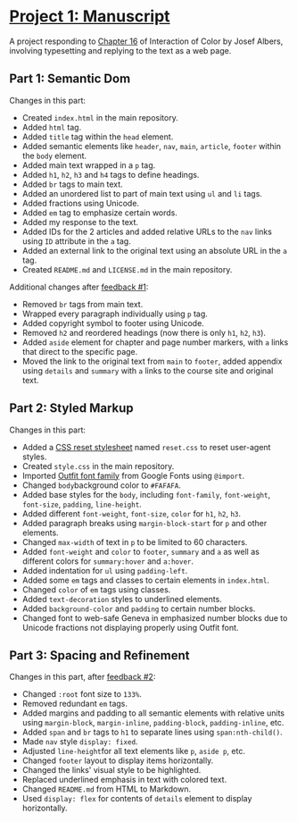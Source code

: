 # [Project 1: Manuscript](https://user012100.github.io/manuscript/)

A project responding to [Chapter 16](https://archive.org/details/interaction-of-color-50th-anniversary-edition/page/38/mode/2up) of Interaction of Color by Josef Albers, involving typesetting and replying to the text as a web page.

## Part 1: Semantic Dom

Changes in this part:

*   Created `index.html` in the main repository.
*   Added `html` tag.
*   Added `title` tag within the `head` element.
*   Added semantic elements like `header`, `nav`, `main`, `article`, `footer` within the `body` element.
*   Added main text wrapped in a `p` tag.
*   Added `h1`, `h2`, `h3` and `h4` tags to define headings.
*   Added `br` tags to main text.
*   Added an unordered list to part of main text using `ul` and `li` tags.
*   Added fractions using Unicode.
*   Added `em` tag to emphasize certain words.
*   Added my response to the text.
*   Added IDs for the 2 articles and added relative URLs to the `nav` links using `ID` attribute in the `a` tag.
*   Added an external link to the original text using an absolute URL in the `a` tag.
*   Created `README.md` and `LICENSE.md` in the main repository.

Additional changes after [feedback #1](https://github.com/user012100/manuscript/issues/1):

*   Removed `br` tags from main text.
*   Wrapped every paragraph individually using `p` tag.
*   Added copyright symbol to footer using Unicode.
*   Removed `h2` and reordered headings (now there is only `h1`, `h2`, `h3`).
*   Added `aside` element for chapter and page number markers, with `a` links that direct to the specific page.
*   Moved the link to the original text from `main` to `footer`, added appendix using `details` and `summary` with `a` links to the course site and original text.

## Part 2: Styled Markup

Changes in this part:

*   Added a [CSS reset stylesheet](https://github.com/elad2412/the-new-css-reset) named `reset.css` to reset user-agent styles.
*   Created `style.css` in the main repository.
*   Imported [Outfit font family](https://fonts.google.com/specimen/Outfit) from Google Fonts using `@import`.
*   Changed `body`background color to `#FAFAFA`.
*   Added base styles for the `body`, including `font-family`, `font-weight`, `font-size`, `padding`, `line-height`.
*   Added different `font-weight`, `font-size`, `color` for `h1`, `h2`, `h3`.
*   Added paragraph breaks using `margin-block-start` for `p` and other elements.
*   Changed `max-width` of text in `p` to be limited to 60 characters.
*   Added `font-weight` and `color` to `footer`, `summary` and `a` as well as different colors for `summary:hover` and `a:hover`.
*   Added indentation for `ul` using `padding-left`.
*   Added some `em` tags and classes to certain elements in `index.html`.
*   Changed `color` of `em` tags using classes.
*   Added `text-decoration` styles to underlined elements.
*   Added `background-color` and `padding` to certain number blocks.
*   Changed font to web-safe Geneva in emphasized number blocks due to Unicode fractions not displaying properly using Outfit font.

## Part 3: Spacing and Refinement

Changes in this part, after [feedback #2](https://github.com/user012100/manuscript/issues/2):

*   Changed `:root` font size to `133%`.
*   Removed redundant `em` tags.
*   Added margins and padding to all semantic elements with relative units using `margin-block`, `margin-inline`, `padding-block`, `padding-inline`, etc.
*   Added `span` and `br` tags to `h1` to separate lines using `span:nth-child()`.
*   Made `nav` style `display: fixed`.
*   Adjusted `line-height`for all text elements like `p`, `aside p`, etc.
*   Changed `footer` layout to display items horizontally.
*   Changed the links' visual style to be highlighted.
*   Replaced underlined emphasis in text with colored text.
*   Changed `README.md` from HTML to Markdown.
*   Used `display: flex` for contents of `details` element to display horizontally.
